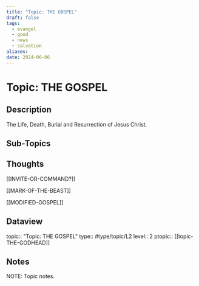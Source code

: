 ```yaml
---
title: "Topic: THE GOSPEL"
draft: false
tags:
  - evangel
  - good
  - news
  - salvation
aliases: 
date: 2024-06-06
---
```

# Topic: THE GOSPEL
## Description
The Life, Death, Burial and Resurrection of Jesus Christ.

## Sub-Topics


## Thoughts
[[INVITE-OR-COMMAND?]]

[[MARK-OF-THE-BEAST]]

[[MODIFIED-GOSPEL]]

## Dataview
topic:: "Topic: THE GOSPEL"
type:: #type/topic/L2 
level:: 2
ptopic:: [[topic-THE-GODHEAD]]

## Notes
NOTE: Topic notes.